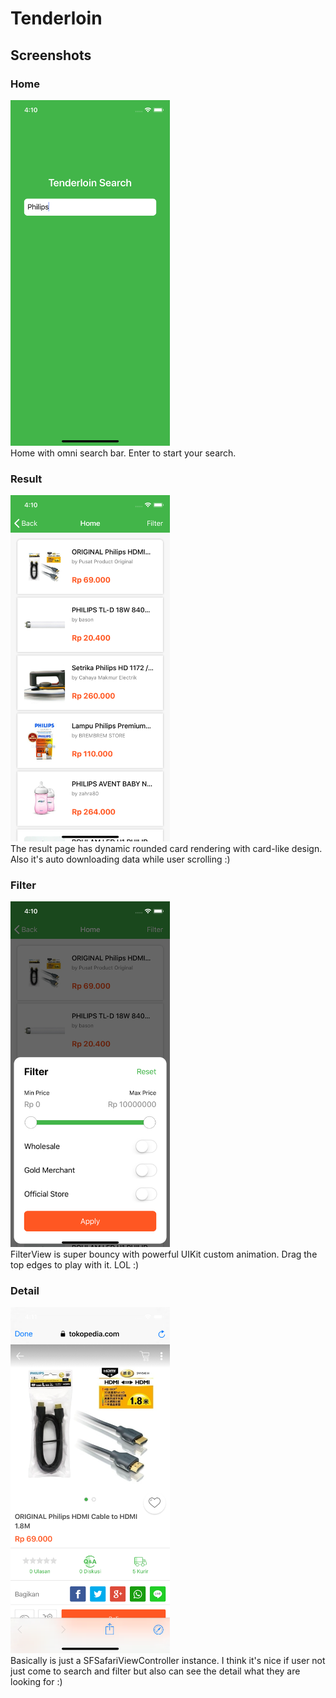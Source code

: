 # Tenderloin

## Screenshots

### Home
<img src="https://github.com/ZulwiyozaPutra/Tenderloin/raw/master/Screenshots/Home.png" width="255">
<br />
Home with omni search bar. Enter to start your search.

### Result
<img src="https://github.com/ZulwiyozaPutra/Tenderloin/raw/master/Screenshots/Result.png" width="255">
<br />
The result page has dynamic rounded card rendering with card-like design. Also it's auto downloading data while user scrolling :)

### Filter
<img src="https://github.com/ZulwiyozaPutra/Tenderloin/raw/master/Screenshots/Filter.png" width="255">
<br />
FilterView is super bouncy with powerful UIKit custom animation. Drag the top edges to play with it. LOL :)

### Detail
<img src="https://github.com/ZulwiyozaPutra/Tenderloin/raw/master/Screenshots/Detail.png" width="255">
<br />
Basically is just a SFSafariViewController instance. I think it's nice if user not just come to search and filter but also can see the detail what they are looking for :)

